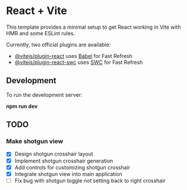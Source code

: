 # React + Vite

This template provides a minimal setup to get React working in Vite with HMR and some ESLint rules.

Currently, two official plugins are available:

- [@vitejs/plugin-react](https://github.com/vitejs/vite-plugin-react/blob/main/packages/plugin-react/README.md) uses [Babel](https://babeljs.io/) for Fast Refresh
- [@vitejs/plugin-react-swc](https://github.com/vitejs/vite-plugin-react-swc) uses [SWC](https://swc.rs/) for Fast Refresh

## Development

To run the development server:

**npm run dev**

## TODO

### Make shotgun view
- [x] Design shotgun crosshair layout
- [x] Implement shotgun crosshair generation
- [x] Add controls for customizing shotgun crosshair
- [x] Integrate shotgun view into main application
- [ ] Fix bug with shotgun toggle not setting back to right crosshair
